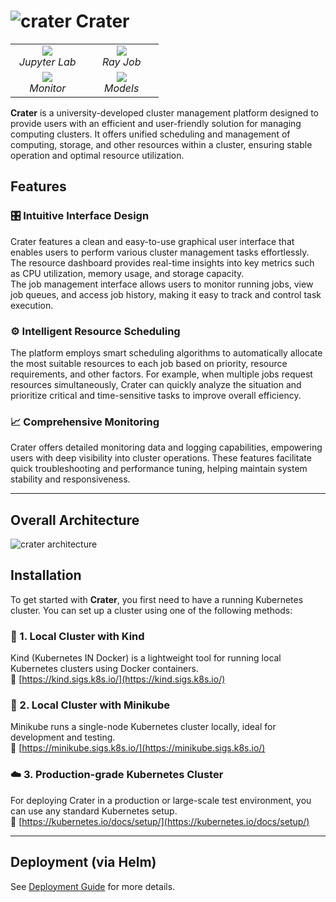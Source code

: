 # ![crater](./crater-website/content/docs/admin/assets/icon.webp) Crater

<table>
  <tr>
    <td align="center" width="45%">
      <img src="https://github.com/raids-lab/crater-frontend/blob/main/docs/images/jupyter.gif"><br>
      <em>Jupyter Lab</em>
    </td>
    <td align="center" width="45%">
      <img src="https://github.com/raids-lab/crater-frontend/blob/main/docs/images/ray.gif"><br>
      <em>Ray Job</em>
    </td>
  </tr>
  <tr>
    <td align="center" width="45%">
      <img src="https://github.com/raids-lab/crater-frontend/blob/main/docs/images/monitor.gif"><br>
      <em>Monitor</em>
    </td>
    <td align="center" width="45%">
      <img src="https://github.com/raids-lab/crater-frontend/blob/main/docs/images/datasets.gif"><br>
      <em>Models</em>
    </td>
  </tr>
</table>

**Crater** is a university-developed cluster management platform designed to provide users with an efficient and user-friendly solution for managing computing clusters. It offers unified scheduling and management of computing, storage, and other resources within a cluster, ensuring stable operation and optimal resource utilization.

## Features

### 🎛️ Intuitive Interface Design
Crater features a clean and easy-to-use graphical user interface that enables users to perform various cluster management tasks effortlessly. The resource dashboard provides real-time insights into key metrics such as CPU utilization, memory usage, and storage capacity.  
The job management interface allows users to monitor running jobs, view job queues, and access job history, making it easy to track and control task execution.

### ⚙️ Intelligent Resource Scheduling
The platform employs smart scheduling algorithms to automatically allocate the most suitable resources to each job based on priority, resource requirements, and other factors. For example, when multiple jobs request resources simultaneously, Crater can quickly analyze the situation and prioritize critical and time-sensitive tasks to improve overall efficiency.

### 📈 Comprehensive Monitoring
Crater offers detailed monitoring data and logging capabilities, empowering users with deep visibility into cluster operations. These features facilitate quick troubleshooting and performance tuning, helping maintain system stability and responsiveness.

---
## Overall Architecture
![crater architecture](./crater-website/content/docs/admin/assets/architecture.webp)

## Installation

To get started with **Crater**, you first need to have a running Kubernetes cluster. You can set up a cluster using one of the following methods:

### 🐳 1. Local Cluster with Kind  
Kind (Kubernetes IN Docker) is a lightweight tool for running local Kubernetes clusters using Docker containers.  
📖 [https://kind.sigs.k8s.io/](https://kind.sigs.k8s.io/)

### 🧱 2. Local Cluster with Minikube  
Minikube runs a single-node Kubernetes cluster locally, ideal for development and testing.  
📖 [https://minikube.sigs.k8s.io/](https://minikube.sigs.k8s.io/)

### ☁️ 3. Production-grade Kubernetes Cluster  
For deploying Crater in a production or large-scale test environment, you can use any standard Kubernetes setup.  
📖 [https://kubernetes.io/docs/setup/](https://kubernetes.io/docs/setup/)

---

## Deployment (via Helm)

See [Deployment Guide](https://raids-lab.github.io/crater/zh/docs/admin/) for more details.